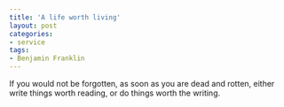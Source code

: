 ```yaml
---
title: 'A life worth living'
layout: post
categories:
- service
tags:
- Benjamin Franklin
---
```


If you would not be forgotten, as soon as you are dead and rotten, either write things worth reading, or do things worth the writing.